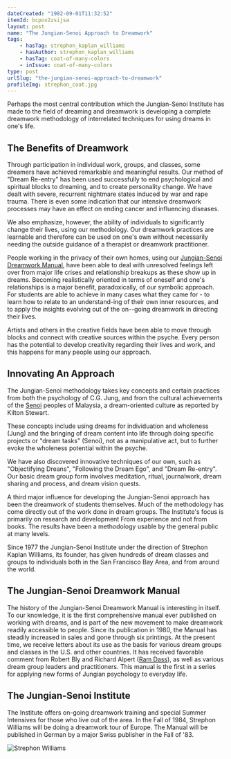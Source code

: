 ```yaml
---
dateCreated: "1982-09-01T11:32:52"
itemId: bcpov2zsijsa
layout: post
name: "The Jungian-Senoi Approach to Dreamwork"
tags:
    - hasTag: strephon_kaplan_williams
    - hasAuthor: strephon_kaplan_williams
    - hasTag: coat-of-many-colors
    - inIssue: coat-of-many-colors
type: post
urlSlug: "the-jungian-senoi-approach-to-dreamwork"
profileImg: strephon_coat.jpg
---
```


Perhaps the most central contribution which the Jungian-Senoi Institute has made to the field of dreaming and dreamwork is developing a complete dreamwork methodology of interrelated techniques for using dreams in one's life.

## The Benefits of Dreamwork

Through participation in individual work, groups, and classes, some dreamers have achieved remarkable and meaningful results. Our method of "Dream Re-entry" has been used successfully to end psychological and spiritual blocks to dreaming, and to create personality change. We have dealt with severe, recurrent nightmare states induced by war and rape trauma. There is even some indication that our intensive dreamwork processes may have an effect on ending cancer and influencing diseases.

We also emphasize, however, the ability of individuals to significantly change their lives, using our methodology. Our dreamwork practices are learnable and therefore can be used on one's own without necessarily needing the outside guidance of a therapist or dreamwork practitioner.

People working in the privacy of their own homes, using our [Jungian-Senoi Dreamwork Manual](https://archive.org/details/jungiansenoidrea00will), have been able to deal with unresolved feelings left over from major life crises and relationship breakups as these show up in dreams. Becoming realistically oriented in terms of oneself and one's relationships is a major benefit, paradoxically, of our symbolic approach. For students are able to achieve in many cases what they came for - to learn how to relate to an understand-ing of their own inner resources, and to apply the insights evolving out of the on--going dreamwork in directing their lives.

Artists and others in the creative fields have been able to move through blocks and connect with creative sources within the psyche. Every person has the potential to develop creativity regarding their lives and work, and this happens for many people using our approach.

## Innovating An Approach

The Jungian-Senoi methodology takes key concepts and certain practices from both the psychology of C.G. Jung, and from the cultural achievements of the [Senoi](https://en.wikipedia.org/wiki/Senoi) peoples of Malaysia, a dream-oriented culture as reported by Kilton Stewart.

These concepts include using dreams for individuation and wholeness (Jung) and the bringing of dream content into life through doing specific projects or "dream tasks" (Senoi), not as a manipulative act, but to further evoke the wholeness potential within the psyche.

We have also discovered innovative techniques of our own, such as "Objectifying Dreans", "Following the Dream Ego", and "Dream Re-entry". Our basic dream group form involves meditation, ritual, journalwork, dream sharing and process, and dream vision quests.

A third major influence for developing the Jungian-Senoi approach has been the dreamwork of students themselves. Much of the methodology has come directly out of the work done in dream groups. The Institute's focus is primarily on research and development From experience and not from books. The results have been a methodology usable by the general public at many levels.

Since 1977 the Jungian-Senoi Institute under the direction of Strephon Kaplan Williams, its founder, has given hundreds of dream classes and groups to individuals both in the San Francisco Bay Area, and from around the world.

## The Jungian-Senoi Dreamwork Manual

The history of the Jungian-Senoi Dreamwork Manual is interesting in itself. To our knowledge, it is the first comprehensive manual ever published on working with dreams, and is part of the new movement to make dreamwork readily accessible to people. Since its publication in 1980, the Manual has steadily increased in sales and gone through six printings. At the present time, we receive letters about its use as the basis for various dream groups and classes in the U.S. and other countries. It has received favorable comment from Robert Bly and Richard Alpert ([Ram Dass](https://en.wikipedia.org/wiki/Ram_Dass)), as well as various dream group leaders and practitioners. This manual is the first in a series for applying new forms of Jungian psychology to everyday life.

## The Jungian-Senoi Institute

The Institute offers on-going dreamwork training and special Summer Intensives for those who live out of the area. In the Fall of 1984, Strephon Williams will be doing a dreamwork tour of Europe. The Manual will be published in German by a major Swiss publisher in the Fall of '83.

<img src="../images/strephon_coat.jpg" alt="Strephon Williams"/>

